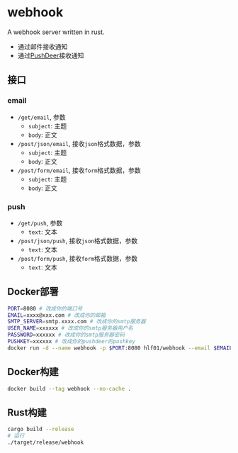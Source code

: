 # webhook
A webhook server written in rust.

- 通过邮件接收通知
- 通过[PushDeer](https://github.com/easychen/pushdeer)接收通知

## 接口
### email
- `/get/email`, 参数
    - `subject`: 主题
    - `body`: 正文
- `/post/json/email`, 接收`json`格式数据，参数
    - `subject`: 主题
    - `body`: 正文
- `/post/form/email`, 接收`form`格式数据，参数
    - `subject`: 主题
    - `body`: 正文

### push
- `/get/push`, 参数
    - `text`: 文本
- `/post/json/push`, 接收`json`格式数据，参数
    - `text`: 文本
- `/post/form/push`, 接收`form`格式数据，参数
    - `text`: 文本

## Docker部署
```sh
PORT=8080 # 改成你的端口号
EMAIL=xxxx@xxx.com # 改成你的邮箱
SMTP_SERVER=smtp.xxxx.com # 改成你的smtp服务器
USER_NAME=xxxxxx # 改成你的smtp服务器用户名
PASSWORD=xxxxxx # 改成你的smtp服务器密码
PUSHKEY=xxxxxx # 改成你的pushdeer的pushkey
docker run -d --name webhook -p $PORT:8080 hlf01/webhook --email $EMAIL --server $SMTP_SERVER --username $USER_NAME --password $PASSWORD --pushkey $PUSHKEY
```

## Docker构建
```sh
docker build --tag webhook --no-cache .
```

## Rust构建
```sh
cargo build --release
# 运行
./target/release/webhook
```
